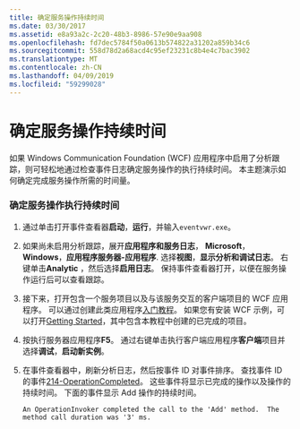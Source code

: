 ```yaml
---
title: 确定服务操作持续时间
ms.date: 03/30/2017
ms.assetid: e8a93a2c-2c20-48b3-8986-57e90e9aa908
ms.openlocfilehash: fd7dec5784f50a0613b574822a31202a859b34c6
ms.sourcegitcommit: 558d78d2a68acd4c95ef23231c8b4e4c7bac3902
ms.translationtype: MT
ms.contentlocale: zh-CN
ms.lasthandoff: 04/09/2019
ms.locfileid: "59299028"
---
```

# <a name="determining-service-operation-duration"></a>确定服务操作持续时间
如果 Windows Communication Foundation (WCF) 应用程序中启用了分析跟踪，则可轻松地通过检查事件日志确定服务操作的执行持续时间。  本主题演示如何确定完成服务操作所需的时间量。  
  
### <a name="determining-service-operation-execution-duration"></a>确定服务操作执行持续时间  
  
1. 通过单击打开事件查看器**启动**，**运行**，并输入`eventvwr.exe`。  
  
2. 如果尚未启用分析跟踪，展开**应用程序和服务日志**， **Microsoft**， **Windows**，**应用程序服务器-应用程序**. 选择**视图**，**显示分析和调试日志**。 右键单击**Analytic** ，然后选择**启用日志**。 保持事件查看器打开，以便在服务操作运行后可以查看跟踪。  
  
3. 接下来，打开包含一个服务项目以及与该服务交互的客户端项目的 WCF 应用程序。  可以通过创建此类应用程序[入门教程](../../../../../docs/framework/wcf/getting-started-tutorial.md)。  如果您有安装 WCF 示例，可以打开[Getting Started](../../../../../docs/framework/wcf/samples/getting-started-sample.md)，其中包含本教程中创建的已完成的项目。  
  
4. 按执行服务器应用程序**F5**。 通过右键单击执行客户端应用程序**客户端**项目并选择**调试**，**启动新实例**。  
  
5. 在事件查看器中，刷新分析日志，然后按事件 ID 对事件排序。  查找事件 ID 的事件[214-OperationCompleted](../../../../../docs/framework/wcf/diagnostics/etw/214-operationcompleted.md)。  这些事件将显示已完成的操作以及操作的持续时间。  下面的事件显示 Add 操作的持续时间。  
  
    ```Output  
    An OperationInvoker completed the call to the 'Add' method.  The method call duration was '3' ms.  
    ```
